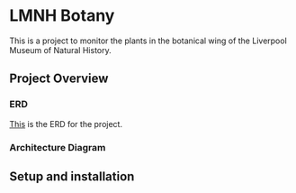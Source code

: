 # LMNH Botany

This is a project to monitor the plants in the botanical wing of the Liverpool Museum of Natural History.

## Project Overview

### ERD

[This](https://drawsql.app/teams/sigma-labs-48/diagrams/lmnh-plant-monitoring-erd) is the ERD for the project.

### Architecture Diagram



## Setup and installation